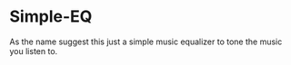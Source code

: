# Simple-EQ
As the name suggest this just a simple music equalizer to tone the music you listen to.
